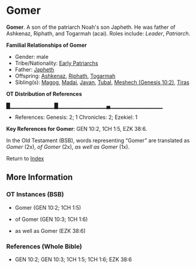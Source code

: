 # Gomer
**Gomer**. 
A son of the patriarch Noah's son Japheth. He was father of Ashkenaz, Riphath, and Togarmah (acai). 
Roles include: 
_Leader_, _Patriarch_. 




**Familial Relationships of Gomer**


* Gender: male
* Tribe/Nationality: [Early Patriarchs](../../../groups/md/acai/Earlypatriarchs.md)
* Father: [Japheth](Japheth.md)
* Offspring: [Ashkenaz](Ashkenaz.md), [Riphath](Riphath.md), [Togarmah](Togarmah.md)
* Sibling(s): [Magog](Magog.md), [Madai](Madai.md), [Javan](Javan.md), [Tubal](Tubal.md), [Meshech (Genesis 10:2)](Meshech.2.md), [Tiras](Tiras.md)


**OT Distribution of References**

█▁▁▁▁▁▁▁▁▁▁▁█▁▁▁▁▁▁▁▁▁▁▁▁▄▁▁▁▁▁▁▁▁▁▁▁▁▁
* References: Genesis: 2; 1 Chronicles: 2; Ezekiel: 1



**Key References for Gomer**: 
GEN 10:2, 1CH 1:5, EZK 38:6. 


In the Old Testament (BSB), words representing “Gomer” are translated as 
*Gomer* (2x), *of Gomer* (2x), *as well as Gomer* (1x). 




Return to [Index](00-Index.md)

## More Information

### OT Instances (BSB)

* Gomer (GEN 10:2; 1CH 1:5)

* of Gomer (GEN 10:3; 1CH 1:6)

* as well as Gomer (EZK 38:6)



### References (Whole Bible)

* GEN 10:2; GEN 10:3; 1CH 1:5; 1CH 1:6; EZK 38:6



